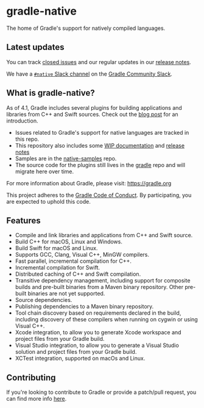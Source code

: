 # gradle-native

The home of Gradle's support for natively compiled languages. 

## Latest updates

You can track [closed issues](https://github.com/gradle/gradle-native/issues?q=is%3Aissue+is%3Aclosed) and our regular updates in our [release notes](docs/RELEASE-NOTES.md).

We have a [`#native` Slack channel](https://gradle-community.slack.com/archives/CA7UM03V3/p1539291588000100) on the [Gradle Community Slack](https://discuss.gradle.org/t/introducing-gradle-community-slack/26731).

## What is gradle-native?

As of 4.1, Gradle includes several plugins for building applications and libraries from C++ and Swift sources. Check out the [blog post](https://blog.gradle.org/introducing-the-new-cpp-plugins) for an introduction.

- Issues related to Gradle's support for native languages are tracked in this repo.
- This repository also includes some [WIP documentation](docs/README.md) and [release notes](docs/RELEASE-NOTES.md)
- Samples are in the [native-samples](https://github.com/gradle/native-samples) repo.
- The source code for the plugins still lives in the [gradle](https://github.com/gradle/gradle) repo and will migrate here over time.

For more information about Gradle, please visit: https://gradle.org

This project adheres to the [Gradle Code of Conduct](https://gradle.org/conduct/). By participating, you are expected to uphold this code.

## Features

- Compile and link libraries and applications from C++ and Swift source.
- Build C++ for macOS, Linux and Windows.
- Build Swift for macOS and Linux.
- Supports GCC, Clang, Visual C++, MinGW compilers.
- Fast parallel, incremental compilation for C++.
- Incremental compilation for Swift.
- Distributed caching of C++ and Swift compilation.
- Transitive dependency management, including support for composite builds and pre-built binaries from a Maven binary repository. Other pre-built binaries are not yet supported.
- Source dependencies.
- Publishing dependencies to a Maven binary repository.
- Tool chain discovery based on requirements declared in the build, including discovery of these compilers when running on cygwin or using Visual C++.
- Xcode integration, to allow you to generate Xcode workspace and project files from your Gradle build.
- Visual Studio integration, to allow you to generate a Visual Studio solution and project files from your Gradle build.
- XCTest integration, supported on macOs and Linux.

## Contributing

If you're looking to contribute to Gradle or provide a patch/pull request, you can find more info [here](https://github.com/gradle/gradle-native/blob/master/.github/CONTRIBUTING.md).
